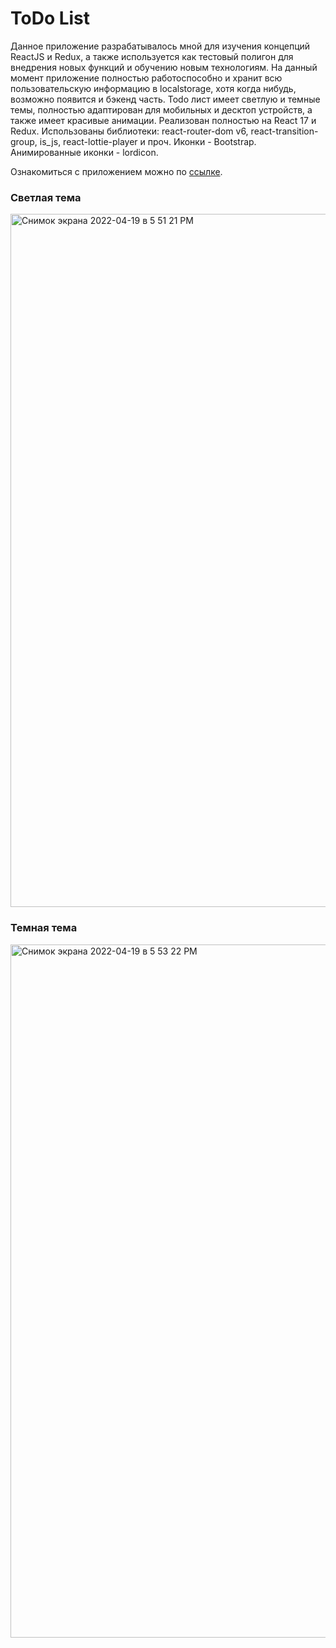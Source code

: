 <h1>ToDo List</h1>
  
  Данное приложение разрабатывалось мной для изучения концепций ReactJS и Redux, а также используется как тестовый полигон для внедрения новых функций и обучению новым технологиям. На данный момент приложение полностью работоспособно и хранит всю пользовательскую информацию в localstorage, хотя когда нибудь, возможно появится и бэкенд часть.
  Todo лист имеет светлую и темные темы, полностью адаптирован для мобильных и десктоп устройств, а также имеет красивые анимации.
  Реализован полностью на React 17 и Redux. Использованы библиотеки: react-router-dom v6, react-transition-group, is_js, react-lottie-player и проч. 
Иконки - Bootstrap. Анимированные иконки - lordicon. 

Ознакомиться с приложением можно по <a href="https://korotkir.github.io/ToDo/">ссылке</a>.

<h3>Светлая тема</h3>

<img width="1109" alt="Снимок экрана 2022-04-19 в 5 51 21 PM" src="https://user-images.githubusercontent.com/29064739/164035571-759d89e0-fac6-40b0-a3ae-8c2a12b17541.png">


<h3>Темная тема</h3>

<img width="1109" alt="Снимок экрана 2022-04-19 в 5 53 22 PM" src="https://user-images.githubusercontent.com/29064739/164035950-6d9f6a19-9737-4e6a-a631-9ef9b8fae896.png">

